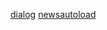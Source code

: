 [dialog](http://jsbin.com/deqezi/edit?css,js,output)
[newsautoload](https://github.com/zev91/lazyload/blob/master/news.html)